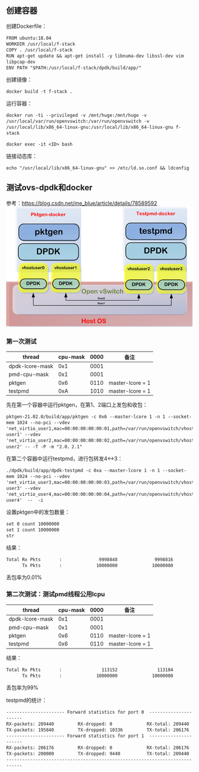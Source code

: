 ## 创建容器
创建Dockerfile：
```
FROM ubuntu:18.04
WORKDIR /usr/local/f-stack
COPY . /usr/local/f-stack
RUN apt-get update && apt-get install -y libnuma-dev libssl-dev vim libpcap-dev
ENV PATH "$PATH:/usr/local/f-stack/dpdk/build/app/"
```

创建镜像：
```
docker build -t f-stack .
```

运行容器：
```
docker run -ti --privileged -v /mnt/huge:/mnt/huge -v /usr/local/var/run/openvswitch:/var/run/openvswitch -v /usr/local/lib/x86_64-linux-gnu:/usr/local/lib/x86_64-linux-gnu f-stack
```

```
docker exec -it <ID> bash
```

链接动态库：
```
echo "/usr/local/lib/x86_64-linux-gnu" >> /etc/ld.so.conf && ldconfig
```

## 测试ovs-dpdk和docker
参考：https://blog.csdn.net/me_blue/article/details/78589592
![示意图](images/pktgen.jpg)

### 第一次测试

|  thread          | cpu-mask | 0000 | 备注 |
|  ----            | ----     | ---- | ---- |
| dpdk-lcore-mask  | 0x1      | 0001 |      |
| pmd-cpu-mask     | 0x1      | 0001 |      |
| pktgen           | 0x6      | 0110 | master-lcore = 1 |
| testpmd          | 0xA      | 1010 | master-lcore = 1 |

先在第一个容器中运行pktgen，在第1、2端口上发包和收包：
```
pktgen-21.02.0/build/app/pktgen -c 0x6 --master-lcore 1 -n 1 --socket-mem 1024 --no-pci --vdev 'net_virtio_user1,mac=00:00:00:00:00:01,path=/var/run/openvswitch/vhost-user1' --vdev 'net_virtio_user2,mac=00:00:00:00:00:02,path=/var/run/openvswitch/vhost-user2' -- -T -P -m "2.0，2.1"
```

在第二个容器中运行testpmd，进行包转发4<->3：
```
./dpdk/build/app/dpdk-testpmd -c 0xa --master-lcore 1 -n 1 --socket-mem 1024 --no-pci --vdev 'net_virtio_user3,mac=00:00:00:00:00:03,path=/var/run/openvswitch/vhost-user3' --vdev 'net_virtio_user4,mac=00:00:00:00:00:04,path=/var/run/openvswitch/vhost-user4'  --  -i
```

设置pktgen中的发包数量：
```
set 0 count 10000000
set 1 count 10000000
str
```

结果：
```
Total Rx Pkts       :              9998848              9998816                     
      Tx Pkts       :             10000000             10000000
```
丢包率为0.01%

### 第二次测试：测试pmd线程公用lcpu

|  thread          | cpu-mask | 0000 | 备注 |
|  ----            | ----     | ---- | ---- |
| dpdk-lcore-mask  | 0x1      | 0001 |      |
| pmd-cpu-mask     | 0x1      | 0001 |      |
| pktgen           | 0x6      | 0110 | master-lcore = 1 |
| testpmd          | 0x6      | 0110 | master-lcore = 1 |

结果：
```
Total Rx Pkts       :               113152               113184 
      Tx Pkts       :             10000000             10000000
```
丢包率为99%

testpmd的统计：
```
---------------------- Forward statistics for port 0  ----------------------
RX-packets: 209440         RX-dropped: 0             RX-total: 209440
TX-packets: 195840         TX-dropped: 10336         TX-total: 206176
---------------------- Forward statistics for port 1  ----------------------
RX-packets: 206176         RX-dropped: 0             RX-total: 206176
TX-packets: 200000         TX-dropped: 9440          TX-total: 209440
----------------------------------------------------------------------------
```

